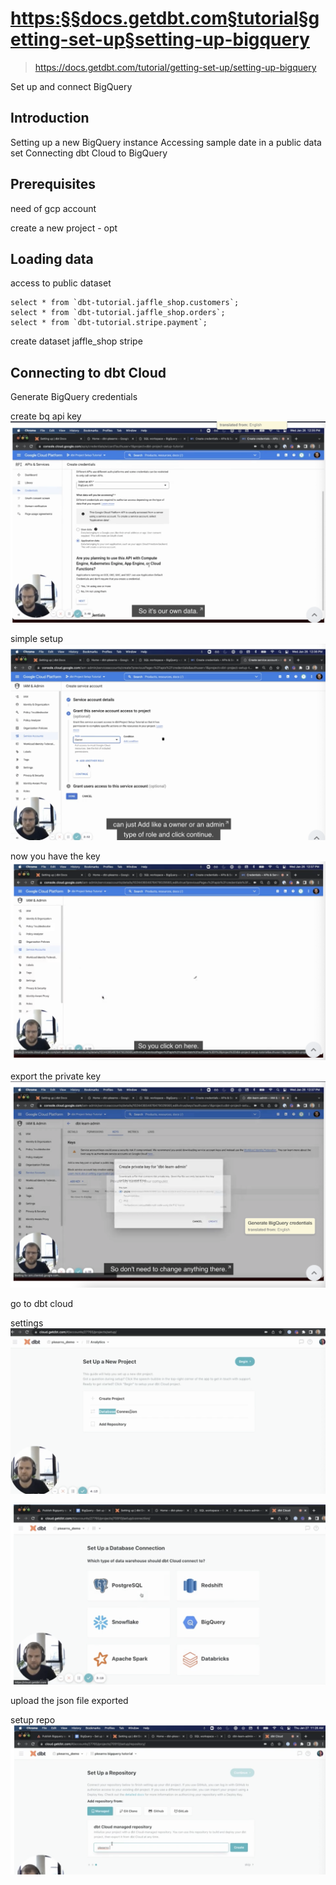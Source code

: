 
# <https:§§docs.getdbt.com§tutorial§getting-set-up§setting-up-bigquery>
> <https://docs.getdbt.com/tutorial/getting-set-up/setting-up-bigquery>

Set up and connect BigQuery

## Introduction

Setting up a new BigQuery instance
Accessing sample date in a public data set
Connecting dbt Cloud to BigQuery

## Prerequisites

need of gcp account

create a new project  - opt

## Loading data

access to public dataset
```
select * from `dbt-tutorial.jaffle_shop.customers`;
select * from `dbt-tutorial.jaffle_shop.orders`;
select * from `dbt-tutorial.stripe.payment`;
```

create dataset
jaffle_shop
stripe

## Connecting to dbt Cloud

Generate BigQuery credentials

create bq api key
![](2022-08-11-18-50-43.png)

simple setup
![](2022-08-11-18-51-32.png)

now you have the key
![](2022-08-11-18-52-51.png)

export the private key
![](2022-08-11-18-53-08.png)

go to dbt cloud

settings 
![](2022-08-12-12-07-17.png)

![](2022-08-12-12-08-07.png)

upload the json file exported

setup repo
![](2022-08-12-12-09-21.png)

